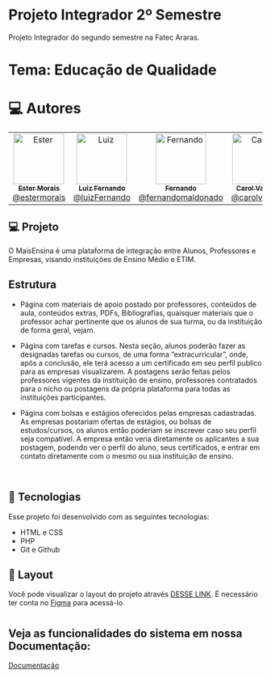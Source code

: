 # Projeto Integrador 2º Semestre
Projeto Integrador do segundo semestre na Fatec Araras. 

# Tema: Educação de Qualidade

# :computer: Autores

<table>
  <tr>
    <td align="center">
      <a href="https://github.com/stehmorais">
        <img src="https://avatars.githubusercontent.com/u/97535906?v=4" width="100px;" alt="Ester"/>
        <br />
        <sub>
          <b>Ester Morais</b>
        </sub>
       </a>
       <br />
       <a href="https://www.linkedin.com/in/ester-morais-438aa4224/" title="Linkedin">@estermorais</a> 
       <br />
    </td> 
    <td align="center">
      <a href="https://github.com/LuizFernandoAvelinoBetelli">
        <img src="https://user-images.githubusercontent.com/102560328/199749480-9b215208-7f10-4b35-b941-8d461adf9077.jpg" width="100px;" alt="Luiz"/>
        <br />
        <sub>
          <b>Luiz Fernando</b>
        </sub>
       </a>
       <br />
       <a href="https://www.linkedin.com/in/luiz-fernando-avelino-betelli-945b96251/" title="Linkedin">@luizFernando</a>
       <br />
    </td>
     <td align="center">
      <a href="https://github.com/Lifer18">
        <img src="https://user-images.githubusercontent.com/102560328/199749294-45341d76-daec-4a67-a308-cb120a782346.jpg" width="100px;" alt="Fernando"/>
        <br />
        <sub>
          <b>Fernando </b>
        </sub>
       </a>
       <br />
       <a href="https://www.linkedin.com/in/fernando-maldonado-fernandes/" title="Linkedin">@fernandomaldonado</a>
       <br />
    </td>
     <td align="center">
      <a href="https://github.com/CarolineVantim"">
        <img src="https://user-images.githubusercontent.com/102560328/199751962-e2616b97-6b12-4066-89b6-e14398c33085.jpg" width="100px;" alt="Carol"/>
        <br />
        <sub>
          <b>Carol Vantim</b>
        </sub>
       </a>
       <br />
       <a href="https://www.linkedin.com/in/caroline-vantim/" title="Linkedin">@carolvantim</a>
       <br />
    </td>
    <td align="center">
      <a href="https://github.com/lucabeteghella">
        <img src="https://user-images.githubusercontent.com/102560328/199749540-79965f91-9b79-4d80-ae38-ca848126f635.jpg" width="100px;" alt="Luca"/>
        <br/>
        <sub>
          <b>Luca Beteghella</b>
        </sub>
       </a>
       <br />
    </td>
    <td align="center">
      <a href="https://github.com/HarthurComH">
        <img src="https://avatars.githubusercontent.com/u/102570490?v=4" width="100px;" alt="Harthur"/>
        <br />
        <sub>
          <b>Harthur Felipe</b>
        </sub>
       </a>
       <br />
    </td>
  </tr>
  </table>

## 💻 Projeto

O MaisEnsina é uma plataforma de integração entre Alunos, Professores e Empresas, visando instituições de Ensino Médio e ETIM.

## Estrutura

- Página com materiais de apoio postado por professores, conteúdos de aula, conteúdos extras, PDFs, Bibliografias, quaisquer materiais que o professor achar pertinente que os alunos de sua turma, ou da instituição de forma geral, vejam.

- Página com tarefas e cursos. Nesta seção, alunos poderão fazer as designadas tarefas ou cursos, de uma forma “extracurricular”, onde, após a conclusão, ele terá acesso a um certificado em seu perfil publico para as empresas visualizarem.
A postagens serão feitas pelos professores vigentes da instituição de ensino, professores contratados para o nicho ou postagens da própria plataforma para todas as instituições participantes.

- Página com bolsas e estágios oferecidos pelas empresas cadastradas.
As empresas postariam ofertas de estágios, ou bolsas de estudos/cursos, os alunos então poderiam se inscrever caso seu perfil seja compatível. A empresa então veria diretamente os aplicantes a sua postagem, podendo ver o perfil do aluno, seus certificados, e entrar em contato diretamente com o mesmo ou sua instituição de ensino.
                                                                                                                                                      
<br/>

## 🚀 Tecnologias

Esse projeto foi desenvolvido com as seguintes tecnologias:

- HTML e CSS
- PHP
- Git e Github
                                                                                                                                                      
## 🔖 Layout

Você pode visualizar o layout do projeto através [DESSE LINK](https://www.figma.com/file/EbuJS5LlE267omtjzCI1xQ/Telas-P.I?node-id=7%3A6150). É necessário ter conta no [Figma](https://figma.com) para acessá-lo.                                                                                                                             

                                                                                                                                                      
# <h2> Veja as funcionalidades do sistema em nossa Documentação: </h2>


[Documentação](https://github.com/Lifer18/Fatec_Projeto_Integrador_Segundo_Semestre/files/9955960/Documentacao_PI_2.docx)
                                                                                                                                                      
                                                                                                                                                      

